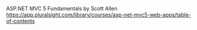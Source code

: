 
ASP.NET MVC 5 Fundamentals
by Scott Allen
https://app.pluralsight.com/library/courses/asp-net-mvc5-web-apps/table-of-contents
